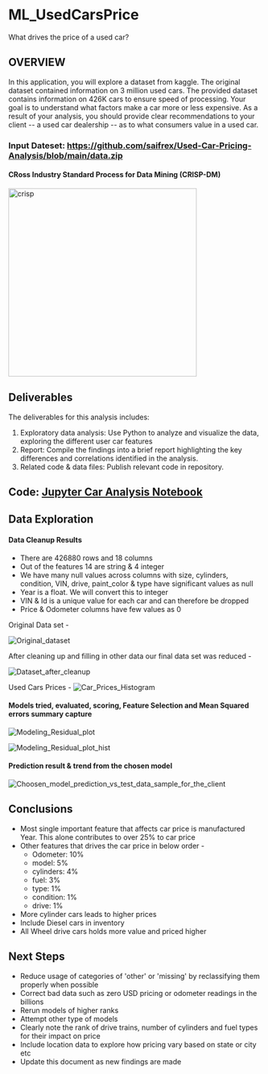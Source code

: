 # ML_UsedCarsPrice
What drives the price of a used car?
## OVERVIEW

In this application, you will explore a dataset from kaggle. The original dataset contained information on 3 million used cars. The provided dataset contains information on 426K cars to ensure speed of processing. Your goal is to understand what factors make a car more or less expensive. As a result of your analysis, you should provide clear recommendations to your client -- a used car dealership -- as to what consumers value in a used car.

  ### Input Dateset: https://github.com/saifrex/Used-Car-Pricing-Analysis/blob/main/data.zip

#### CRoss Industry Standard Process for Data Mining (CRISP-DM)
<img width="374" alt="crisp" src="https://github.com/saifrex/Used-Car-Pricing-Analysis/assets/crisp.png?raw=true">


## Deliverables
The deliverables for this analysis includes:

1. Exploratory data analysis: Use Python to analyze and visualize the data, exploring the different user car features
2. Report: Compile the findings into a brief report highlighting the key differences and correlations identified in the analysis.
3. Related code & data files: Publish relevant code in repository.

## Code: [Jupyter Car Analysis Notebook](/Car_Pricing_Analysis.ipynb)

## Data Exploration
 
#### Data Cleanup Results
- There are 426880 rows and 18 columns
- Out of the features 14 are string & 4 integer
- We have many null values across columns with size, cylinders, condition, VIN, drive, paint_color & type have significant values as null
- Year is a float.  We will convert this to integer
- VIN & Id is a unique value for each car and can therefore be dropped
- Price & Odometer columns have few values as 0

Original Data set - 

![Original_dataset](https://github.com/saifrex/Used-Car-Pricing-Analysis/assets/data_cleanup_required.png?raw=true)


After cleaning up and filling in other data our final data set was reduced - 

![Dataset_after_cleanup](https://github.com/saifrex/Used-Car-Pricing-Analysis/assets/data_cleanup_outcome.png?raw=true)


Used Cars Prices -
![Car_Prices_Histogram](https://github.com/saifrex/Used-Car-Pricing-Analysis/assets/used_car_prices.png?raw=true)

#### Models tried, evaluated, scoring, Feature Selection and Mean Squared errors summary capture
![Modeling_Residual_plot](https://github.com/saifrex/Used-Car-Pricing-Analysis/assets/residual_prediction_plot.png?raw=true)

![Modeling_Residual_plot_hist](https://github.com/saifrex/Used-Car-Pricing-Analysis/assets/residual_prediction_histogram.png?raw=true)

#### Prediction result & trend from the chosen model
![Choosen_model_prediction_vs_test_data_sample_for_the_client](https://github.com/saifrex/Used-Car-Pricing-Analysis/assets/model_prediction.png?raw=true)

## Conclusions

- Most single important feature that affects car price is manufactured Year. This alone contributes to over 25% to car price
- Other features that drives the car price in below order -
  - Odometer: 10%
  - model: 5%
  - cylinders: 4%
  - fuel: 3%
  - type: 1% 
  - condition: 1% 
  - drive: 1%
- More cylinder cars leads to higher prices
- Include Diesel cars in inventory
- All Wheel drive cars holds more value and priced higher

## Next Steps

 - Reduce usage of categories of 'other' or 'missing' by reclassifying them properly when possible
 - Correct bad data such as zero USD pricing or odometer readings in the billions
 - Rerun models of higher ranks
 - Attempt other type of models
 - Clearly note the rank of drive trains, number of cylinders and fuel types for their impact on price 
 - Include location data to explore how pricing vary based on state or city etc
 - Update this document as new findings are made

